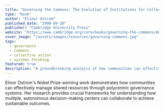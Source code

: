 ```yaml
---
title: "Governing the Commons: The Evolution of Institutions for Collective Action"
type: "book"
author: "Elinor Ostrom"
published_date: "1990-09-30"
publisher: "Cambridge University Press"
website: "https://www.cambridge.org/core/books/governing-the-commons/A8BB63BC4A1433A50A3FB92EDBBB97D5"
cover_image: "/assets/images/resources/governing-commons.jpg"
tags:
  - governance
  - commons
  - collective action
  - systems thinking
featured: true
description: "A groundbreaking analysis of how communities can effectively manage shared resources through polycentric governance systems. Essential reading for understanding collaborative resource management."
---
```


Elinor Ostrom's Nobel Prize-winning work demonstrates how communities can effectively manage shared resources through polycentric governance systems. Her research provides crucial frameworks for understanding how multiple, autonomous decision-making centers can collaborate to achieve sustainable outcomes.
